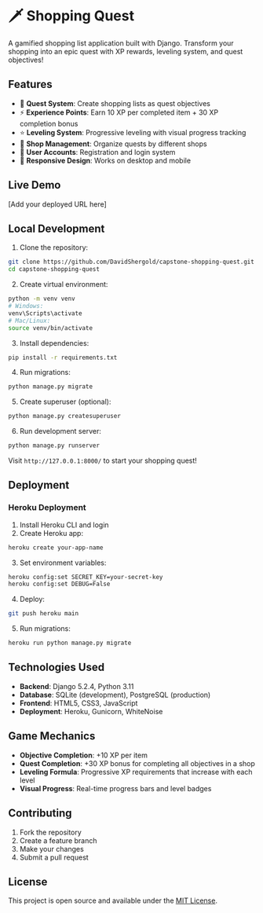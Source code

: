 # 🗡️ Shopping Quest

A gamified shopping list application built with Django. Transform your shopping into an epic quest with XP rewards, leveling system, and quest objectives!

## Features

- 🎯 **Quest System**: Create shopping lists as quest objectives
- ⚡ **Experience Points**: Earn 10 XP per completed item + 30 XP completion bonus
- ⭐ **Leveling System**: Progressive leveling with visual progress tracking
- 🏪 **Shop Management**: Organize quests by different shops
- 👤 **User Accounts**: Registration and login system
- 📱 **Responsive Design**: Works on desktop and mobile

## Live Demo

[Add your deployed URL here]

## Local Development

1. Clone the repository:
```bash
git clone https://github.com/DavidShergold/capstone-shopping-quest.git
cd capstone-shopping-quest
```

2. Create virtual environment:
```bash
python -m venv venv
# Windows:
venv\Scripts\activate
# Mac/Linux:
source venv/bin/activate
```

3. Install dependencies:
```bash
pip install -r requirements.txt
```

4. Run migrations:
```bash
python manage.py migrate
```

5. Create superuser (optional):
```bash
python manage.py createsuperuser
```

6. Run development server:
```bash
python manage.py runserver
```

Visit `http://127.0.0.1:8000/` to start your shopping quest!

## Deployment

### Heroku Deployment

1. Install Heroku CLI and login
2. Create Heroku app:
```bash
heroku create your-app-name
```

3. Set environment variables:
```bash
heroku config:set SECRET_KEY=your-secret-key
heroku config:set DEBUG=False
```

4. Deploy:
```bash
git push heroku main
```

5. Run migrations:
```bash
heroku run python manage.py migrate
```

## Technologies Used

- **Backend**: Django 5.2.4, Python 3.11
- **Database**: SQLite (development), PostgreSQL (production)
- **Frontend**: HTML5, CSS3, JavaScript
- **Deployment**: Heroku, Gunicorn, WhiteNoise

## Game Mechanics

- **Objective Completion**: +10 XP per item
- **Quest Completion**: +30 XP bonus for completing all objectives in a shop
- **Leveling Formula**: Progressive XP requirements that increase with each level
- **Visual Progress**: Real-time progress bars and level badges

## Contributing

1. Fork the repository
2. Create a feature branch
3. Make your changes
4. Submit a pull request

## License

This project is open source and available under the [MIT License](LICENSE).
